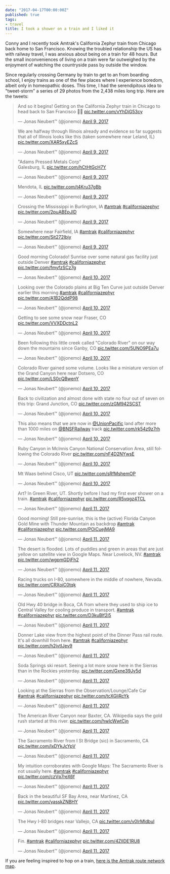```yaml
---
date: "2017-04-17T00:00:00Z"
published: true
tags:
- travel
title: I took a shower on a train and I liked it
---
```


Conny and I recently took Amtrak's California Zephyr train from Chicago back home to San Francisco. Knowing the troubled relationship the US has with railway travel, I was anxious about being on a train for 48 hours. But the small inconveniences of living on a train were far outweighed by the enjoyment of watching the countryside pass by outside the window.

Since regularly crossing Germany by train to get to an from boarding school, I enjoy trains as one of the few places where I experience boredom, albeit only in homeopathic doses. This time, I had the serendipitous idea to "tweet-storm" a series of 29 photos from the 2,438 miles long trip. Here are the tweets:

<blockquote class="twitter-tweet" data-lang="en"><p lang="en" dir="ltr">And so it begins! Getting on the California Zephyr train in Chicago to head back to San Francisco 🚂🚅 <a href="https://t.co/vYhDiG53cy">pic.twitter.com/vYhDiG53cy</a></p>&mdash; Jonas Neubert™ (@jonemo) <a href="https://twitter.com/jonemo/status/851147826025385989">April 9, 2017</a></blockquote>
<script async src="//platform.twitter.com/widgets.js" charset="utf-8"></script>

<blockquote class="twitter-tweet" data-conversation="none" data-lang="en"><p lang="en" dir="ltr">We are halfway through Illinois already and evidence so far suggests that all of Illinois looks like this (taken somewhere near Leland, IL) <a href="https://t.co/XAR5xyEZcS">pic.twitter.com/XAR5xyEZcS</a></p>&mdash; Jonas Neubert™ (@jonemo) <a href="https://twitter.com/jonemo/status/851168408980918273">April 9, 2017</a></blockquote>
<script async src="//platform.twitter.com/widgets.js" charset="utf-8"></script>

<blockquote class="twitter-tweet" data-conversation="none" data-lang="en"><p lang="und" dir="ltr">&quot;Adams Pressed Metals Corp&quot;<br>Galesburg, IL <a href="https://t.co/hCtHtGcH7Y">pic.twitter.com/hCtHtGcH7Y</a></p>&mdash; Jonas Neubert™ (@jonemo) <a href="https://twitter.com/jonemo/status/851192039790325760">April 9, 2017</a></blockquote>
<script async src="//platform.twitter.com/widgets.js" charset="utf-8"></script>

<blockquote class="twitter-tweet" data-conversation="none" data-lang="en"><p lang="it" dir="ltr">Mendota, IL <a href="https://t.co/t4Kru37gBb">pic.twitter.com/t4Kru37gBb</a></p>&mdash; Jonas Neubert™ (@jonemo) <a href="https://twitter.com/jonemo/status/851192866986762241">April 9, 2017</a></blockquote>
<script async src="//platform.twitter.com/widgets.js" charset="utf-8"></script>

<blockquote class="twitter-tweet" data-conversation="none" data-lang="en"><p lang="en" dir="ltr">Crossing the Mississippi in Burlington, IA <a href="https://twitter.com/hashtag/amtrak?src=hash">#amtrak</a> <a href="https://twitter.com/hashtag/californiazephyr?src=hash">#californiazephyr</a> <a href="https://t.co/2puABEpJlD">pic.twitter.com/2puABEpJlD</a></p>&mdash; Jonas Neubert™ (@jonemo) <a href="https://twitter.com/jonemo/status/851201497916477440">April 9, 2017</a></blockquote>
<script async src="//platform.twitter.com/widgets.js" charset="utf-8"></script>

<blockquote class="twitter-tweet" data-conversation="none" data-lang="en"><p lang="en" dir="ltr">Somewhere near Fairfield, IA <a href="https://twitter.com/hashtag/amtrak?src=hash">#amtrak</a> <a href="https://twitter.com/hashtag/californiazephyr?src=hash">#californiazephyr</a> <a href="https://t.co/Sit272Ibjy">pic.twitter.com/Sit272Ibjy</a></p>&mdash; Jonas Neubert™ (@jonemo) <a href="https://twitter.com/jonemo/status/851215155144871936">April 9, 2017</a></blockquote>
<script async src="//platform.twitter.com/widgets.js" charset="utf-8"></script>

<blockquote class="twitter-tweet" data-conversation="none" data-lang="en"><p lang="en" dir="ltr">Good morning Colorado! Sunrise over some natural gas facility just outside Denver <a href="https://twitter.com/hashtag/amtrak?src=hash">#amtrak</a> <a href="https://twitter.com/hashtag/californiazephyr?src=hash">#californiazephyr</a> <a href="https://t.co/fmyfzSCz7g">pic.twitter.com/fmyfzSCz7g</a></p>&mdash; Jonas Neubert™ (@jonemo) <a href="https://twitter.com/jonemo/status/851417975550857217">April 10, 2017</a></blockquote>
<script async src="//platform.twitter.com/widgets.js" charset="utf-8"></script>

<blockquote class="twitter-tweet" data-conversation="none" data-lang="en"><p lang="en" dir="ltr">Looking over the Colorado plains at Big Ten Curve just outside Denver earlier this morning <a href="https://twitter.com/hashtag/amtrak?src=hash">#amtrak</a> <a href="https://twitter.com/hashtag/californiazephyr?src=hash">#californiazephyr</a> <a href="https://t.co/A1B2QddP98">pic.twitter.com/A1B2QddP98</a></p>&mdash; Jonas Neubert™ (@jonemo) <a href="https://twitter.com/jonemo/status/851521806062190592">April 10, 2017</a></blockquote>
<script async src="//platform.twitter.com/widgets.js" charset="utf-8"></script>

<blockquote class="twitter-tweet" data-conversation="none" data-lang="en"><p lang="en" dir="ltr">Getting to see some snow near Fraser, CO <a href="https://t.co/VVXDDctnL2">pic.twitter.com/VVXDDctnL2</a></p>&mdash; Jonas Neubert™ (@jonemo) <a href="https://twitter.com/jonemo/status/851523901884686336">April 10, 2017</a></blockquote>
<script async src="//platform.twitter.com/widgets.js" charset="utf-8"></script>

<blockquote class="twitter-tweet" data-conversation="none" data-lang="en"><p lang="en" dir="ltr">Been following this little creek called &quot;Colorado River&quot; on our way down the mountains since Ganby, CO <a href="https://t.co/5UNO9PEa7u">pic.twitter.com/5UNO9PEa7u</a></p>&mdash; Jonas Neubert™ (@jonemo) <a href="https://twitter.com/jonemo/status/851526813654364160">April 10, 2017</a></blockquote>
<script async src="//platform.twitter.com/widgets.js" charset="utf-8"></script>

<blockquote class="twitter-tweet" data-conversation="none" data-lang="en"><p lang="en" dir="ltr">Colorado River gained some volume. Looks like a miniature version of the Grand Canyon here near Dotsero, CO <a href="https://t.co/LS0cQBwenY">pic.twitter.com/LS0cQBwenY</a></p>&mdash; Jonas Neubert™ (@jonemo) <a href="https://twitter.com/jonemo/status/851531301236723714">April 10, 2017</a></blockquote>
<script async src="//platform.twitter.com/widgets.js" charset="utf-8"></script>

<blockquote class="twitter-tweet" data-conversation="none" data-lang="en"><p lang="en" dir="ltr">Back to civilization and almost done with state no four out of seven on this trip: Grand Junction, CO <a href="https://t.co/zGM942SCST">pic.twitter.com/zGM942SCST</a></p>&mdash; Jonas Neubert™ (@jonemo) <a href="https://twitter.com/jonemo/status/851560090276700161">April 10, 2017</a></blockquote>
<script async src="//platform.twitter.com/widgets.js" charset="utf-8"></script>

<blockquote class="twitter-tweet" data-conversation="none" data-lang="en"><p lang="en" dir="ltr">This also means that we are now in <a href="https://twitter.com/UnionPacific">@UnionPacific</a> land after more than 1000 miles on <a href="https://twitter.com/BNSFRailway">@BNSFRailway</a> track <a href="https://t.co/rk54z9z7rh">pic.twitter.com/rk54z9z7rh</a></p>&mdash; Jonas Neubert™ (@jonemo) <a href="https://twitter.com/jonemo/status/851562908874133504">April 10, 2017</a></blockquote>
<script async src="//platform.twitter.com/widgets.js" charset="utf-8"></script>

<blockquote class="twitter-tweet" data-conversation="none" data-lang="en"><p lang="en" dir="ltr">Ruby Canyon in McInnis Canyon National Conservation Area, still following the Colorado River <a href="https://t.co/nF4D2NYwsE">pic.twitter.com/nF4D2NYwsE</a></p>&mdash; Jonas Neubert™ (@jonemo) <a href="https://twitter.com/jonemo/status/851575532231823360">April 10, 2017</a></blockquote>
<script async src="//platform.twitter.com/widgets.js" charset="utf-8"></script>

<blockquote class="twitter-tweet" data-conversation="none" data-lang="en"><p lang="en" dir="ltr">Mt Waas behind Cisco, UT <a href="https://t.co/sRfMshemOP">pic.twitter.com/sRfMshemOP</a></p>&mdash; Jonas Neubert™ (@jonemo) <a href="https://twitter.com/jonemo/status/851577054168580100">April 10, 2017</a></blockquote>
<script async src="//platform.twitter.com/widgets.js" charset="utf-8"></script>

<blockquote class="twitter-tweet" data-conversation="none" data-lang="en"><p lang="en" dir="ltr">Art? In Green River, UT. Shortly before I had my first ever shower on a train. <a href="https://twitter.com/hashtag/amtrak?src=hash">#amtrak</a> <a href="https://twitter.com/hashtag/californiazephyr?src=hash">#californiazephyr</a> <a href="https://t.co/R5vqgz4TCL">pic.twitter.com/R5vqgz4TCL</a></p>&mdash; Jonas Neubert™ (@jonemo) <a href="https://twitter.com/jonemo/status/851597625887342592">April 11, 2017</a></blockquote>
<script async src="//platform.twitter.com/widgets.js" charset="utf-8"></script>

<blockquote class="twitter-tweet" data-conversation="none" data-lang="en"><p lang="en" dir="ltr">Good morning! Still pre-sunrise, this is the (active) Florida Canyon Gold Mine with Thunder Mountain as backdrop <a href="https://twitter.com/hashtag/amtrak?src=hash">#amtrak</a> <a href="https://twitter.com/hashtag/californiazephyr?src=hash">#californiazephyr</a> <a href="https://t.co/POiCuejMA9">pic.twitter.com/POiCuejMA9</a></p>&mdash; Jonas Neubert™ (@jonemo) <a href="https://twitter.com/jonemo/status/851794415249047552">April 11, 2017</a></blockquote>
<script async src="//platform.twitter.com/widgets.js" charset="utf-8"></script>

<blockquote class="twitter-tweet" data-conversation="none" data-lang="en"><p lang="en" dir="ltr">The desert is flooded. Lots of puddles and green in areas that are just yellow on satellite view in Google Maps. Near Lovelock, NV. <a href="https://twitter.com/hashtag/amtrak?src=hash">#amtrak</a> <a href="https://t.co/wgpmGDjFh2">pic.twitter.com/wgpmGDjFh2</a></p>&mdash; Jonas Neubert™ (@jonemo) <a href="https://twitter.com/jonemo/status/851820746225483777">April 11, 2017</a></blockquote>
<script async src="//platform.twitter.com/widgets.js" charset="utf-8"></script>

<blockquote class="twitter-tweet" data-conversation="none" data-lang="en"><p lang="en" dir="ltr">Racing trucks on I-80, somewhere in the middle of nowhere, Nevada. <a href="https://t.co/CRXoiC0tqk">pic.twitter.com/CRXoiC0tqk</a></p>&mdash; Jonas Neubert™ (@jonemo) <a href="https://twitter.com/jonemo/status/851824639185534980">April 11, 2017</a></blockquote>
<script async src="//platform.twitter.com/widgets.js" charset="utf-8"></script>

<blockquote class="twitter-tweet" data-conversation="none" data-lang="en"><p lang="en" dir="ltr">Old Hwy 40 bridge in Boca, CA from where they used to ship ice to Central Valley for cooling produce in transport. <a href="https://twitter.com/hashtag/amtrak?src=hash">#amtrak</a> <a href="https://twitter.com/hashtag/californiazephyr?src=hash">#californiazephyr</a> <a href="https://t.co/D3kuBlf2i5">pic.twitter.com/D3kuBlf2i5</a></p>&mdash; Jonas Neubert™ (@jonemo) <a href="https://twitter.com/jonemo/status/851841646740230144">April 11, 2017</a></blockquote>
<script async src="//platform.twitter.com/widgets.js" charset="utf-8"></script>

<blockquote class="twitter-tweet" data-conversation="none" data-lang="en"><p lang="en" dir="ltr">Donner Lake view from the highest point of the Dinner Pass rail route. It&#39;s all downhill from here. <a href="https://twitter.com/hashtag/amtrak?src=hash">#amtrak</a> <a href="https://twitter.com/hashtag/californiazephyr?src=hash">#californiazephyr</a> <a href="https://t.co/h2jvtIJev9">pic.twitter.com/h2jvtIJev9</a></p>&mdash; Jonas Neubert™ (@jonemo) <a href="https://twitter.com/jonemo/status/851847293598695425">April 11, 2017</a></blockquote>
<script async src="//platform.twitter.com/widgets.js" charset="utf-8"></script>

<blockquote class="twitter-tweet" data-conversation="none" data-lang="en"><p lang="en" dir="ltr">Soda Springs ski resort. Seeing a lot more snow here in the Sierras than in the Rockies yesterday. <a href="https://t.co/Gxne39Jv5d">pic.twitter.com/Gxne39Jv5d</a></p>&mdash; Jonas Neubert™ (@jonemo) <a href="https://twitter.com/jonemo/status/851896985279844352">April 11, 2017</a></blockquote>
<script async src="//platform.twitter.com/widgets.js" charset="utf-8"></script>

<blockquote class="twitter-tweet" data-conversation="none" data-lang="en"><p lang="en" dir="ltr">Looking at the Sierras from the Observation/Lounge/Cafe Car <a href="https://twitter.com/hashtag/amtrak?src=hash">#amtrak</a> <a href="https://twitter.com/hashtag/californiazephyr?src=hash">#californiazephyr</a> <a href="https://t.co/tcXGljRcYk">pic.twitter.com/tcXGljRcYk</a></p>&mdash; Jonas Neubert™ (@jonemo) <a href="https://twitter.com/jonemo/status/851898775308128260">April 11, 2017</a></blockquote>
<script async src="//platform.twitter.com/widgets.js" charset="utf-8"></script>

<blockquote class="twitter-tweet" data-conversation="none" data-lang="en"><p lang="en" dir="ltr">The American River Canyon near Baxter, CA. Wikipedia says the gold rush started at this river. <a href="https://t.co/hwIcWwtCjn">pic.twitter.com/hwIcWwtCjn</a></p>&mdash; Jonas Neubert™ (@jonemo) <a href="https://twitter.com/jonemo/status/851900902046744576">April 11, 2017</a></blockquote>
<script async src="//platform.twitter.com/widgets.js" charset="utf-8"></script>

<blockquote class="twitter-tweet" data-conversation="none" data-lang="en"><p lang="en" dir="ltr">The Sacramento River from I St Bridge​ (sic) in Sacramento, CA <a href="https://t.co/lxDYkJcYpV">pic.twitter.com/lxDYkJcYpV</a></p>&mdash; Jonas Neubert™ (@jonemo) <a href="https://twitter.com/jonemo/status/851905255432265728">April 11, 2017</a></blockquote>
<script async src="//platform.twitter.com/widgets.js" charset="utf-8"></script>

<blockquote class="twitter-tweet" data-conversation="none" data-lang="en"><p lang="en" dir="ltr">My intuition corroborates with Google Maps: The Sacramento River is not usually here. <a href="https://twitter.com/hashtag/amtrak?src=hash">#amtrak</a> <a href="https://twitter.com/hashtag/californiazephyr?src=hash">#californiazephyr</a> <a href="https://t.co/czVp7reX6f">pic.twitter.com/czVp7reX6f</a></p>&mdash; Jonas Neubert™ (@jonemo) <a href="https://twitter.com/jonemo/status/851916360628043776">April 11, 2017</a></blockquote>
<script async src="//platform.twitter.com/widgets.js" charset="utf-8"></script>

<blockquote class="twitter-tweet" data-conversation="none" data-lang="en"><p lang="en" dir="ltr">Back in the beautiful SF Bay Area, near Martinez, CA <a href="https://t.co/yasskZNBHY">pic.twitter.com/yasskZNBHY</a></p>&mdash; Jonas Neubert™ (@jonemo) <a href="https://twitter.com/jonemo/status/851918188216410112">April 11, 2017</a></blockquote>
<script async src="//platform.twitter.com/widgets.js" charset="utf-8"></script>

<blockquote class="twitter-tweet" data-conversation="none" data-lang="en"><p lang="en" dir="ltr">The Hwy I-80 bridges near Vallejo, CA <a href="https://t.co/v0IrMIdbul">pic.twitter.com/v0IrMIdbul</a></p>&mdash; Jonas Neubert™ (@jonemo) <a href="https://twitter.com/jonemo/status/851919552145375232">April 11, 2017</a></blockquote>
<script async src="//platform.twitter.com/widgets.js" charset="utf-8"></script>

<blockquote class="twitter-tweet" data-conversation="none" data-lang="en"><p lang="und" dir="ltr">Fin. <a href="https://twitter.com/hashtag/amtrak?src=hash">#amtrak</a> <a href="https://twitter.com/hashtag/californiazephyr?src=hash">#californiazephyr</a> <a href="https://t.co/4ZIlDE1RU8">pic.twitter.com/4ZIlDE1RU8</a></p>&mdash; Jonas Neubert™ (@jonemo) <a href="https://twitter.com/jonemo/status/851933972934279168">April 11, 2017</a></blockquote>
<script async src="//platform.twitter.com/widgets.js" charset="utf-8"></script>

If you are feeling inspired to hop on a train, [here is the Amtrak route network map](http://www.cambooth.net/wp-content/uploads/2016/09/Amtrak2016_4000px.jpg).